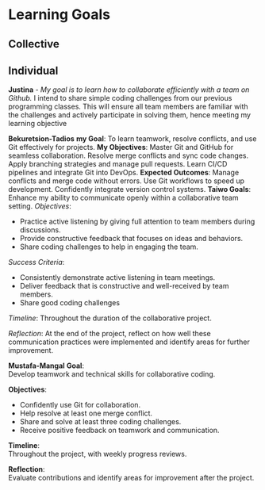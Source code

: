 # Learning Goals

## Collective

## Individual

**Justina** - *My goal is to learn how to collaborate efficiently with a team on
Github.*
I intend to share simple coding challenges from our previous programming classes.
This will ensure all team members are familiar with the challenges and actively
participate in solving them, hence meeting my learning objective

**Bekuretsion-Tadios**
**my Goal**:
To learn teamwork, resolve conflicts, and use Git effectively for projects.
**My Objectives**:
Master Git and GitHub for seamless collaboration.
Resolve merge conflicts and sync code changes.
Apply branching strategies and manage pull requests.
Learn CI/CD pipelines and integrate Git into DevOps.
**Expected Outcomes**:
Manage conflicts and merge code without errors.
Use Git workflows to speed up development.
Confidently integrate version control systems.
**Taiwo Goals**:
Enhance my ability to communicate openly within a collaborative team setting.
*Objectives*:

- Practice active listening by giving full attention to team members during discussions.
- Provide constructive feedback that focuses on ideas and behaviors.
- Share coding challenges to help in engaging the team.

*Success Criteria*:

- Consistently demonstrate active listening in team meetings.
- Deliver feedback that is constructive and well-received by team members.
- Share good coding challenges

*Timeline*: Throughout the duration of the collaborative project.

*Reflection*: At the end of the project,
reflect on how well these communication practices were implemented and
identify areas for further improvement.

**Mustafa-Mangal**
**Goal**:  
Develop teamwork and technical skills for collaborative coding.

**Objectives**:  

- Confidently use Git for collaboration.  
- Help resolve at least one merge conflict.  
- Share and solve at least three coding challenges.  
- Receive positive feedback on teamwork and communication.

**Timeline**:  
Throughout the project, with weekly progress reviews.

**Reflection**:  
Evaluate contributions and identify areas for improvement after the project.

